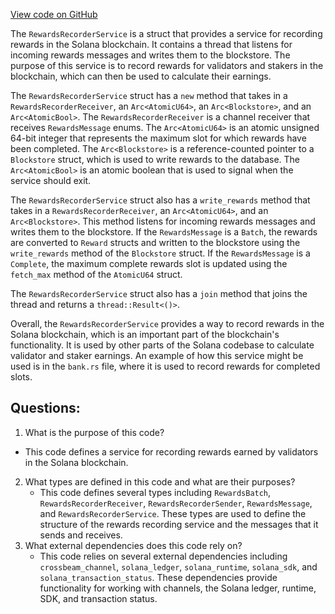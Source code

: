 
[View code on GitHub](https://github.com/solana-labs/solana/blob/master/core/src/rewards_recorder_service.rs)

The `RewardsRecorderService` is a struct that provides a service for recording rewards in the Solana blockchain. It contains a thread that listens for incoming rewards messages and writes them to the blockstore. The purpose of this service is to record rewards for validators and stakers in the blockchain, which can then be used to calculate their earnings.

The `RewardsRecorderService` struct has a `new` method that takes in a `RewardsRecorderReceiver`, an `Arc<AtomicU64>`, an `Arc<Blockstore>`, and an `Arc<AtomicBool>`. The `RewardsRecorderReceiver` is a channel receiver that receives `RewardsMessage` enums. The `Arc<AtomicU64>` is an atomic unsigned 64-bit integer that represents the maximum slot for which rewards have been completed. The `Arc<Blockstore>` is a reference-counted pointer to a `Blockstore` struct, which is used to write rewards to the database. The `Arc<AtomicBool>` is an atomic boolean that is used to signal when the service should exit.

The `RewardsRecorderService` struct also has a `write_rewards` method that takes in a `RewardsRecorderReceiver`, an `Arc<AtomicU64>`, and an `Arc<Blockstore>`. This method listens for incoming rewards messages and writes them to the blockstore. If the `RewardsMessage` is a `Batch`, the rewards are converted to `Reward` structs and written to the blockstore using the `write_rewards` method of the `Blockstore` struct. If the `RewardsMessage` is a `Complete`, the maximum complete rewards slot is updated using the `fetch_max` method of the `AtomicU64` struct.

The `RewardsRecorderService` struct also has a `join` method that joins the thread and returns a `thread::Result<()>`.

Overall, the `RewardsRecorderService` provides a way to record rewards in the Solana blockchain, which is an important part of the blockchain's functionality. It is used by other parts of the Solana codebase to calculate validator and staker earnings. An example of how this service might be used is in the `bank.rs` file, where it is used to record rewards for completed slots.
## Questions: 
 1. What is the purpose of this code?
   - This code defines a service for recording rewards earned by validators in the Solana blockchain.
2. What types are defined in this code and what are their purposes?
   - This code defines several types including `RewardsBatch`, `RewardsRecorderReceiver`, `RewardsRecorderSender`, `RewardsMessage`, and `RewardsRecorderService`. These types are used to define the structure of the rewards recording service and the messages that it sends and receives.
3. What external dependencies does this code rely on?
   - This code relies on several external dependencies including `crossbeam_channel`, `solana_ledger`, `solana_runtime`, `solana_sdk`, and `solana_transaction_status`. These dependencies provide functionality for working with channels, the Solana ledger, runtime, SDK, and transaction status.